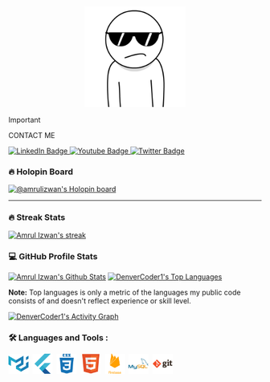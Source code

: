 
<div id="header" align="center">
  <img src="Dtf.gif" width="200"/>
</div>

> [!IMPORTANT]
> CONTACT ME

<div id="badges">
  <a href="https://www.linkedin.com/in/amrulizwan/">
    <img src="https://img.shields.io/badge/LinkedIn-blue?style=for-the-badge&logo=linkedin&logoColor=white" alt="LinkedIn Badge"/>
  </a>
  <a href="https://instagram.com/amrulizwan">
    <img src="https://img.shields.io/badge/Instagram-E4405F?style=for-the-badge&logo=instagram&logoColor=white" alt="Youtube Badge"/>
  </a>
  <a href="https://twitter.com/amrul_izwan">
    <img src="https://img.shields.io/badge/Twitter-blue?style=for-the-badge&logo=twitter&logoColor=white" alt="Twitter Badge"/>
  </a>
</div>

<h3>🔥 Holopin Board</h3>

[![@amrulizwan's Holopin board](https://holopin.me/amrulizwan)](https://holopin.io/@amrulizwan)

---

  <h3>🔥 Streak Stats</h3>

  <p>
    <a href="https://github.com/amrulizwan">
      <img alt="Amrul Izwan's streak" src="https://streak-stats.demolab.com/?user=amrulizwan&theme=monokai-metallian&hide_border=true"/>
    </a>
  </p>

  <h3>💻 GitHub Profile Stats</h3>


  <a href="https://github.com/amrulizwan"><img alt="Amrul Izwan's Github Stats" src="https://denvercoder1-github-readme-stats.vercel.app/api/?username=amrulizwan&show_icons=true&include_all_commits=true&count_private=true&theme=react&hide_border=true&bg_color=1F222E&title_color=F85D7F&icon_color=F8D866" height="192px"/></a>
  <a href="https://github.com/amrulziwan"><img alt="DenverCoder1's Top Languages" src="https://denvercoder1-github-readme-stats.vercel.app/api/top-langs/?username=amrulizwan&langs_count=8&layout=compact&theme=react&hide_border=true&bg_color=1F222E&title_color=F85D7F&icon_color=F8D866&hide=Jupyter%20Notebook,Roff" height="192px"/></a>
  <br/>

  <b>Note:</b> Top languages is only a metric of the languages my public code consists of and doesn't reflect experience or skill level.
  
  <!-- https://github.com/ashutosh00710/github-readme-activity-graph -->

  <a href="https://github.com/amrulizwan"><img alt="DenverCoder1's Activity Graph" src="https://github-readme-activity-graph.vercel.app/graph/?username=amrulizwan&bg_color=1F222E&color=F8D866&line=F85D7F&point=FFFFFF&hide_border=true" /></a>

### :hammer_and_wrench: Languages and Tools :

<div>
  <img src="https://github.com/devicons/devicon/blob/master/icons/materialui/materialui-original.svg" title="Material UI" alt="Material UI" width="40" height="40"/>&nbsp;
  <img src="https://github.com/devicons/devicon/blob/master/icons/flutter/flutter-original.svg" title="Flutter" alt="Flutter" width="40" height="40"/>&nbsp;
  <img src="https://github.com/devicons/devicon/blob/master/icons/css3/css3-plain-wordmark.svg"  title="CSS3" alt="CSS" width="40" height="40"/>&nbsp;
  <img src="https://github.com/devicons/devicon/blob/master/icons/html5/html5-original.svg" title="HTML5" alt="HTML" width="40" height="40"/>&nbsp;
  <img src="https://github.com/devicons/devicon/blob/master/icons/firebase/firebase-plain-wordmark.svg" title="Firebase" alt="Firebase" width="40" height="40"/>&nbsp;
  <img src="https://github.com/devicons/devicon/blob/master/icons/mysql/mysql-original-wordmark.svg" title="MySQL"  alt="MySQL" width="40" height="40"/>&nbsp;
  <img src="https://github.com/devicons/devicon/blob/master/icons/git/git-original-wordmark.svg" title="Git" **alt="Git" width="40" height="40"/>
</div>
